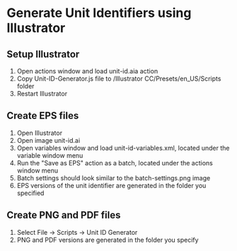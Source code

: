 # Generate Unit Identifiers using Illustrator

## Setup Illustrator
1. Open actions window and load unit-id.aia action
1. Copy Unit-ID-Generator.js file to /Illustrator CC/Presets/en_US/Scripts folder
1. Restart Illustrator

## Create EPS files
1. Open Illustrator
1. Open image unit-id.ai
1. Open variables window and load unit-id-variables.xml, located under the variable window menu
1. Run the "Save as EPS" action as a batch, located under the actions window menu
1. Batch settings should look similar to the batch-settings.png image
1. EPS versions of the unit identifier are generated in the folder you specified

## Create PNG and PDF files
1. Select File -> Scripts -> Unit ID Generator
1. PNG and PDF versions are generated in the folder you specify